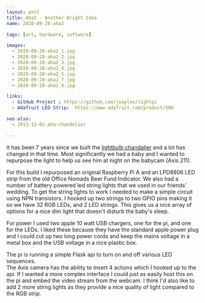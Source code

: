 ```yaml
---
layout: post
title: Aha2 - Another Bright Idea
name: 2020-09-28-aha2

tags: [art, hardware, software]

images:
  - 2020-09-28-aha2_1.jpg
  - 2020-09-28-aha2_2.jpg
  - 2020-09-28-aha2_3.jpg
  - 2020-09-28-aha2_4.jpg
  - 2020-09-28-aha2_5.jpg
  - 2020-09-28-aha2_7.jpg
  - 2020-09-28-aha2_8.jpg

links:
  - GitHub Project : https://github.com/jsayles/lightpi
  - Adafruit LED Strip:  https://www.adafruit.com/product/306

see-also:
  - 2013-12-02-aha-chandelier

---
```


It has been 7 years since we built the [lightbulb chandalier](/2013/12/02/aha-chandelier/)
and a lot has changed in that time.  Most significantly we had a baby and I
wanted to repurpose the light to help us see him at night on the babycam (Axis 211).

For this build I repurposed an original Raspberry Pi A and an LPD8806 LED strip
from the old Office Nomads Beer Fund Indicator.  We also had a number of battery
powered led string lights that we used in our friends' wedding. To get the string
lights to work I needed to make a simple circuit using NPN transistors.  I
hooked up two strings to two GPIO pins making it so we have 32 RGB LEDs, and
2 LED strings. This gives us a nice array
of options for a nice dim light that doesn't disturb the baby's sleep.  

For power I used two apple 10 watt USB chargers, one for the pi, and one for the LEDs.
I liked these because they have the standard apple power plug and I could cut up
two long power cords and keep the mains voltage in a metal box and the USB voltage
in a nice plastic box.  

The pi is running a simple Flask api to turn on and off various LED sequences.  
The Axis camera has the ability to insert 4 actions which I hooked up to the api.
If I wanted a more complex interface I could just as easily host this on the pi
and embed the video stream from the webcam. I think I'd also like to add 2 more
stirng lights as they provide a nice quality of light compared to the RGB strip.
